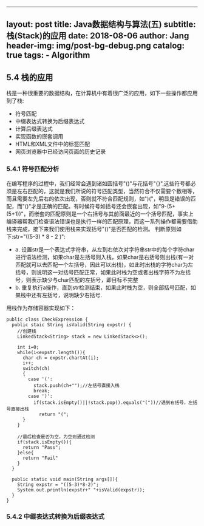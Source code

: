 
---
layout:     post
title:      Java数据结构与算法(五)
subtitle:   栈(Stack)的应用
date:       2018-08-06
author:     Jang
header-img: img/post-bg-debug.png
catalog: true
tags:
    - Algorithm
---

## 5.4 栈的应用<br>
栈是一种很重要的数据结构，在计算机中有着很广泛的应用，如下一些操作都应用到了栈:
  * 符号匹配
  * 中缀表达式转换为后缀表达式
  * 计算后缀表达式
  * 实现函数的嵌套调用
  * HTML和XML文件中的标签匹配
  * 网页浏览器中已经访问页面的历史记录

### 5.4.1 符号匹配分析<br>
在编写程序的过程中，我们经常会遇到诸如圆括号"()"与花括号"{}",这些符号都必须是左右匹配的，这就是我们所说的符号匹配类型，当然符合不仅需要个数相等，而且需要左先后右的依次出现，否则就不符合匹配规则，如")("，明显是错误的匹配，而"()"才是正确的匹配。有时候符号如括号还会嵌套出现，如"9-(5+(5+1))"，而嵌套的匹配原则是一个右括号与其前面最近的一个括号匹配，事实上编译器帮我们检查语法错误也是执行一样的匹配原理，而这一系列操作都需要借助栈来完成，接下来我们使用栈来实现括号"()"是否匹配的检测。
判断原则如下:str="((5-3) * 8 - 2 )":
  * a. 设置str是一个表达式字符串，从左到右依次对字符串str中的每个字符char进行语法检测，如果char是左括号则入栈，如果char是右括号则出栈(有一对匹配就可以去匹配一个左括号，因此可以出栈)，如此时出栈的字符char为左括号，则说明这一对括号匹配正常，如果此时栈为空或者出栈字符不为左括号，则表示缺少与char匹配的左括号，即目标不完整
  * b. 重复执行a操作，直到str检测结束，如果此时栈为空，则全部括号匹配，如果栈中还有左括号，说明缺少右括号.

用栈作为存储容器实现如下：
```
public class CheckExpression {
  public staic String isValid(String expstr) {
    //创建栈
    LinkedStack<String> stack = new LinkedStack<>();
    
    int i=0;
    while(i<expstr.length()){
      char ch = expstr.chartAt(i);
      i++;
      switch(ch)
      {
        case '(': 
          stack.push(ch+"");//左括号直接入栈
          break;
        case ')':
          if(stack.isEmpty()||!stack.pop().equals("("))//遇到右括号，左括号直接出栈
            return "(";
      }
    }
    
    //最后检查是否为空，为空则通过检测
    if(stack.isEmpty()){
      return "Pass";
    }else{
      return "Fail"
    }
  }
  
  public static void main(String args[]){
    String expstr = "((5-3)*8-2)";
    System.out.println(expstr+" "+isValid(expstr));
  }
}
```

### 5.4.2 中缀表达式转换为后缀表达式
